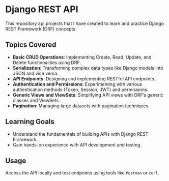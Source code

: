 # Django REST API

This repository api projects that I have created to learn and practice Django REST Framework (DRF) concepts.

## Topics Covered

- **Basic CRUD Operations**: Implementing Create, Read, Update, and Delete functionalities using DRF.
- **Serialization**: Transforming complex data types like Django models into JSON and vice versa.
- **API Endpoints**: Designing and implementing RESTful API endpoints.
- **Authentication and Permissions**: Experimenting with various authentication methods (Token, Session, JWT) and permissions.
- **Generic Views and ViewSets**: Simplifying API views with DRF’s generic classes and ViewSets.
- **Pagination**: Managing large datasets with pagination techniques.
<!-- - **Throttling and Rate Limiting**: Controlling API request rates for security and performance.
- **Error Handling**: Managing exceptions and providing meaningful error responses.
- **Testing APIs**: Writing unit tests for API endpoints. -->

## Learning Goals

- Understand the fundamentals of building APIs with Django REST Framework.
- Gain hands-on experience with API development and testing.

## Usage

Access the API locally and test endpoints using tools like `Postman` or `curl`.